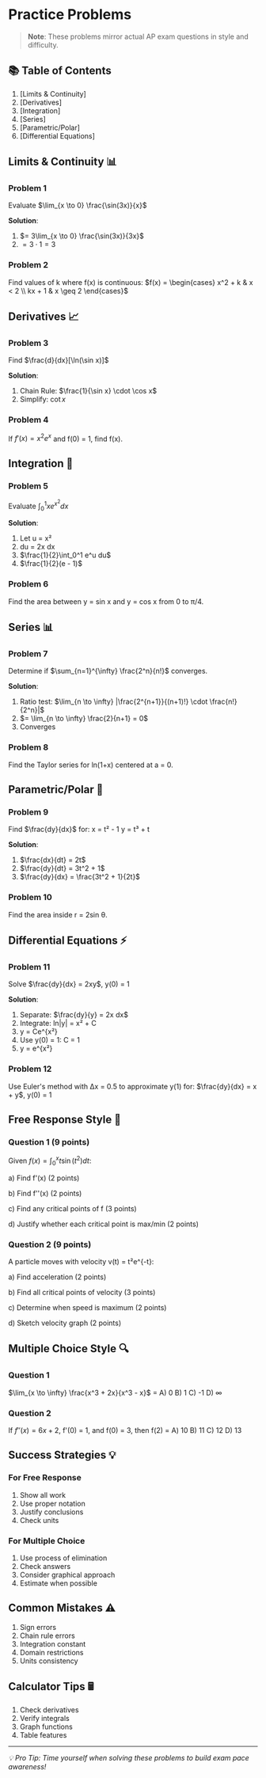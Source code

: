 # Practice Problems

> **Note**: These problems mirror actual AP exam questions in style and difficulty.

## 📚 Table of Contents
1. [Limits & Continuity]
2. [Derivatives]
3. [Integration]
4. [Series]
5. [Parametric/Polar]
6. [Differential Equations]

## Limits & Continuity 📊

### Problem 1
Evaluate $\lim_{x \to 0} \frac{\sin(3x)}{x}$

**Solution**:
1. $= 3\lim_{x \to 0} \frac{\sin(3x)}{3x}$
2. $= 3 \cdot 1 = 3$

### Problem 2
Find values of k where f(x) is continuous:
$f(x) = \begin{cases} 
x^2 + k & x < 2 \\
kx + 1 & x \geq 2
\end{cases}$

## Derivatives 📈

### Problem 3
Find $\frac{d}{dx}[\ln(\sin x)]$

**Solution**:
1. Chain Rule: $\frac{1}{\sin x} \cdot \cos x$
2. Simplify: $\cot x$

### Problem 4
If $f'(x) = x^2e^x$ and f(0) = 1, find f(x).

## Integration 🔄

### Problem 5
Evaluate $\int_0^1 xe^{x^2}dx$

**Solution**:
1. Let u = x²
2. du = 2x dx
3. $\frac{1}{2}\int_0^1 e^u du$
4. $\frac{1}{2}(e - 1)$

### Problem 6
Find the area between y = sin x and y = cos x from 0 to π/4.

## Series 📊

### Problem 7
Determine if $\sum_{n=1}^{\infty} \frac{2^n}{n!}$ converges.

**Solution**:
1. Ratio test: $\lim_{n \to \infty} |\frac{2^{n+1}}{(n+1)!} \cdot \frac{n!}{2^n}|$
2. $= \lim_{n \to \infty} \frac{2}{n+1} = 0$
3. Converges

### Problem 8
Find the Taylor series for ln(1+x) centered at a = 0.

## Parametric/Polar 🎯

### Problem 9
Find $\frac{dy}{dx}$ for:
x = t² - 1
y = t³ + t

**Solution**:
1. $\frac{dx}{dt} = 2t$
2. $\frac{dy}{dt} = 3t^2 + 1$
3. $\frac{dy}{dx} = \frac{3t^2 + 1}{2t}$

### Problem 10
Find the area inside r = 2sin θ.

## Differential Equations ⚡

### Problem 11
Solve $\frac{dy}{dx} = 2xy$, y(0) = 1

**Solution**:
1. Separate: $\frac{dy}{y} = 2x dx$
2. Integrate: ln|y| = x² + C
3. y = Ce^{x²}
4. Use y(0) = 1: C = 1
5. y = e^{x²}

### Problem 12
Use Euler's method with Δx = 0.5 to approximate y(1) for:
$\frac{dy}{dx} = x + y$, y(0) = 1

## Free Response Style 📝

### Question 1 (9 points)
Given $f(x) = \int_0^x t\sin(t^2)dt$:

a) Find f'(x) (2 points)

b) Find f''(x) (2 points)

c) Find any critical points of f (3 points)

d) Justify whether each critical point is max/min (2 points)

### Question 2 (9 points)
A particle moves with velocity v(t) = t²e^{-t}:

a) Find acceleration (2 points)

b) Find all critical points of velocity (3 points)

c) Determine when speed is maximum (2 points)

d) Sketch velocity graph (2 points)

## Multiple Choice Style 🔍

### Question 1
$\lim_{x \to \infty} \frac{x^3 + 2x}{x^3 - x}$ =
A) 0
B) 1
C) -1
D) ∞

### Question 2
If $f''(x) = 6x + 2$, f'(0) = 1, and f(0) = 3, then f(2) =
A) 10
B) 11
C) 12
D) 13

## Success Strategies 💡

### For Free Response
1. Show all work
2. Use proper notation
3. Justify conclusions
4. Check units

### For Multiple Choice
1. Use process of elimination
2. Check answers
3. Consider graphical approach
4. Estimate when possible

## Common Mistakes ⚠️

1. Sign errors
2. Chain rule errors
3. Integration constant
4. Domain restrictions
5. Units consistency

## Calculator Tips 🖩

1. Check derivatives
2. Verify integrals
3. Graph functions
4. Table features

---

*💡 Pro Tip: Time yourself when solving these problems to build exam pace awareness!* 
